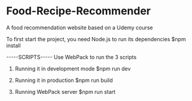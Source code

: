 # Food-Recipe-Recommender
A food recommendation website based on a Udemy course

To first start the project, you need Node.js to run its dependencies
$npm install

-----SCRIPTS-----
Use WebPack to run the 3 scripts

1) Running it in development mode
$npm run dev

2) Running it in production
$npm run build

3) Running WebPack server
$npm run start
